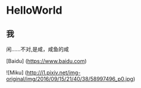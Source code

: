 # HelloWorld

## 我


 闲......不对,是咸，咸鱼的咸


[Baidu] (https://www.baidu.com)

![Miku] (http://i1.pixiv.net/img-original/img/2016/09/15/21/40/38/58997496_p0.jpg)
